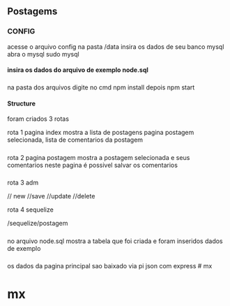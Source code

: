 ## Postagems
### CONFIG
acesse o arquivo config na pasta /data
insira os dados de seu banco mysql
abra o mysql
sudo mysql

#### insira os dados do arquivo de exemplo node.sql

### 
na pasta dos arquivos digite no cmd 
npm install 
depois 
npm start
#### Structure 

foram criados 3 rotas

rota 1
pagina index mostra a lista de postagens
pagina postagem selecionada, lista de comentarios da postagem

#####

rota 2
pagina postagem mostra a postagem selecionada e seus comentarios
neste pagina é possivel salvar os comentarios
#####

rota 3
adm

// new
//save
//update
//delete

rota 4
sequelize

/sequelize/postagem
#####

 no arquivo node.sql
 mostra a tabela que foi criada
 e foram inseridos dados de exemplo
#####
os dados da pagina principal sao baixado via pi json com express # mx
# mx
